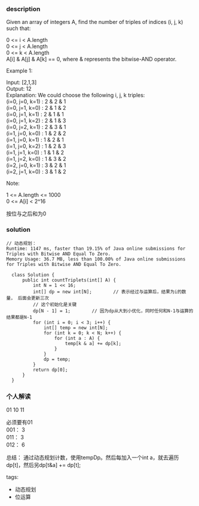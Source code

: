 ### description    
  Given an array of integers A, find the number of triples of indices (i, j, k) such that:  
    
  0 <= i < A.length  
  0 <= j < A.length  
  0 <= k < A.length  
  A[i] & A[j] & A[k] == 0, where & represents the bitwise-AND operator.  
     
    
  Example 1:  
    
  Input: [2,1,3]  
  Output: 12  
  Explanation: We could choose the following i, j, k triples:  
  (i=0, j=0, k=1) : 2 & 2 & 1  
  (i=0, j=1, k=0) : 2 & 1 & 2  
  (i=0, j=1, k=1) : 2 & 1 & 1  
  (i=0, j=1, k=2) : 2 & 1 & 3  
  (i=0, j=2, k=1) : 2 & 3 & 1  
  (i=1, j=0, k=0) : 1 & 2 & 2  
  (i=1, j=0, k=1) : 1 & 2 & 1  
  (i=1, j=0, k=2) : 1 & 2 & 3  
  (i=1, j=1, k=0) : 1 & 1 & 2  
  (i=1, j=2, k=0) : 1 & 3 & 2  
  (i=2, j=0, k=1) : 3 & 2 & 1  
  (i=2, j=1, k=0) : 3 & 1 & 2  
     
    
  Note:  
    
  1 <= A.length <= 1000  
  0 <= A[i] < 2^16  
    
  按位与之后和为0  
### solution    
```    
// 动态规划：   
Runtime: 1147 ms, faster than 19.15% of Java online submissions for Triples with Bitwise AND Equal To Zero.  
Memory Usage: 36.7 MB, less than 100.00% of Java online submissions for Triples with Bitwise AND Equal To Zero.  
  
  class Solution {  
      public int countTriplets(int[] A) {  
          int N = 1 << 16;  
          int[] dp = new int[N];        // 表示经过与运算后，结果为i的数量， 后面会更新三次  
          // 这个初始化是关键  
          dp[N - 1] = 1;        // 因为dp从大到小优化，同时任何和N-1与运算的结果都是N-1  
          for (int i = 0; i < 3; i++) {  
              int[] temp = new int[N];  
              for (int k = 0; k < N; k++) {  
                  for (int a : A) {  
                      temp[k & a] += dp[k];  
                  }  
              }  
              dp = temp;  
          }  
          return dp[0];  
      }  
  }  
```    
    
### 个人解读    
  01 10 11  
    
  必须要有01  
  001： 3  
  011： 3  
  012： 6  
  
  总结： 通过动态规划计数，使用tempDp。然后每加入一个int a，就去遍历dp[t]，然后另dp[t&a] += dp[t];
    
tags:    
  -  动态规划  
  -  位运算  
